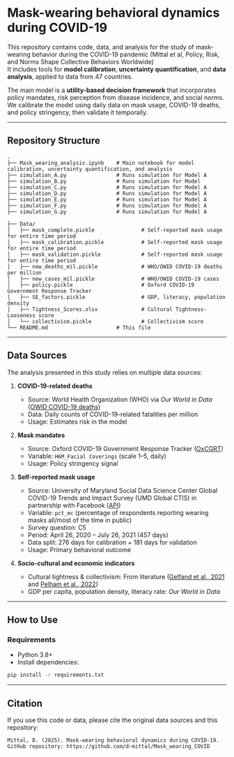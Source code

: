 # Mask-wearing behavioral dynamics during COVID-19

This repository contains code, data, and analysis for the study of mask-wearing behavior during the COVID-19 pandemic (Mittal et al, Policy, Risk, and Norms Shape Collective Behaviors Worldwide)   
It includes tools for **model calibration**, **uncertainty quantification**, and **data analysis**, applied to data from 47 countries.  

The main model is a **utility-based decision framework** that incorporates policy mandates, risk perception from disease incidence, and social norms.  
We calibrate the model using daily data on mask usage, COVID-19 deaths, and policy stringency, then validate it temporally.

---

## Repository Structure

```
.
├── Mask_wearing_analysis.ipynb    # Main notebook for model calibration, uncertainty quantification, and analysis
├── simulation_A.py                # Runs simulation for Model A
├── simulation_B.py                # Runs simulation for Model 
├── simulation_C.py                # Runs simulation for Model A
├── simulation_D.py                # Runs simulation for Model A
├── simulation_E.py                # Runs simulation for Model A
├── simulation_F.py                # Runs simulation for Model A
├── simulation_G.py                # Runs simulation for Model A

├── Data/
│   ├── mask_complete.pickle               # Self-reported mask usage for entire time period
│   ├── mask_calibration.pickle            # Self-reported mask usage for entire time period
│   ├── mask_validation.pickle             # Self-reported mask usage for entire time period
│   ├── new_deaths_mil.pickle              # WHO/OWID COVID-19 deaths per million
│   ├── new_cases_mil.pickle               # WHO/OWID COVID-19 cases
│   ├── policy.pickle                      # Oxford COVID-19 Government Response Tracker
│   ├── SE_factors.pickle                  # GDP, literacy, population density
│   ├── Tightness_Scores.xlsx              # Cultural Tightness-Looseness score
│   └── collectivism.pickle                # Collectivism score
└── README.md                      # This file
```

---

## Data Sources

The analysis presented in this study relies on multiple data sources:

1. **COVID-19-related deaths**  
   - Source: World Health Organization (WHO) via *Our World in Data* ([OWID COVID-19 deaths](https://ourworldindata.org/covid-deaths))  
   - Data: Daily counts of COVID-19-related fatalities per million  
   - Usage: Estimates risk in the model

2. **Mask mandates**  
   - Source: Oxford COVID-19 Government Response Tracker ([OxCGRT](https://github.com/OxCGRT/covid-policy-tracker))  
   - Variable: `H6M_Facial Coverings` (scale 1–5, daily)  
   - Usage: Policy stringency signal

3. **Self-reported mask usage**  
   - Source: University of Maryland Social Data Science Center Global COVID-19 Trends and Impact Survey (UMD Global CTIS) in partnership with Facebook ([API](https://covidmap.umd.edu/api.html))  
   - Variable: `pct_mc` (percentage of respondents reporting wearing masks all/most of the time in public)  
   - Survey question: C5  
   - Period: April 26, 2020 – July 26, 2021 (457 days)  
   - Data split: 276 days for calibration + 181 days for validation  
   - Usage: Primary behavioral outcome

4. **Socio-cultural and economic indicators**  
   - Cultural tightness & collectivism: From literature ([Gelfand et al., 2021](https://doi.org/10.1016/S2542-5196(20)30301-6) and [Pelham et al., 2022](https://doi.org/10.1016/j.cresp.2021.100030))  
   - GDP per capita, population density, literacy rate: *Our World in Data*

---

## How to Use

### Requirements
- Python 3.8+
- Install dependencies:
```bash
pip install -r requirements.txt
```


---

## Citation
If you use this code or data, please cite the original data sources and this repository:
```
Mittal, D. (2025). Mask-wearing behavioral dynamics during COVID-19. GitHub repository: https://github.com/d-mittal/Mask_wearing_COVID
```
